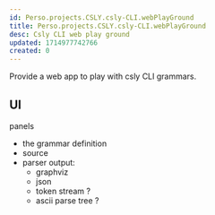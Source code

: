 ```yaml
---
id: Perso.projects.CSLY.csly-CLI.webPlayGround
title: Perso.projects.CSLY.csly-CLI.webPlayGround
desc: Csly CLI web play ground
updated: 1714977742766
created: 0
---
```

Provide a web app to play with csly CLI grammars.

## UI
panels
 * the grammar definition
 * source
 * parser output:
    * graphviz
    * json
    * token stream ?
    * ascii parse tree ?



